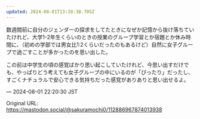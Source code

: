 ```yaml
---
updated: 2024-08-01T13:20:30.705Z
---
```


<p>数週間前に自分のジェンダーの探求をしてたときになぜか記憶から抜け落ちていたけれど、大学1-2年生くらいのときの授業のグループ学習とか宿題とか休み時間に、（初めの学部では男女比1:2くらいだったのもあるけど）自然に女子グループで過ごすことが多かったのを思い出した。</p><p>この前は中学生の頃の感覚ばかり思い起こしていたけれど、今思い出すだけでも、やっぱりどう考えても女子グループの中にいるのが「ぴったり」だったし、すごくナチュラルで安心できる気持ちだった感覚がありありと思い出せるよ。</p>

&mdash; 2024-08-01 22:20:30 JST

Original URL: https://mastodon.social/@sakuramochi0/112886967874013938

